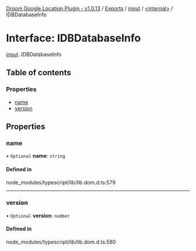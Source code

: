 [Droom Google Location Plugin - v1.0.13](../README.md) / [Exports](../modules.md) / [input](../modules/input.md) / [<internal\>](../modules/input._internal_.md) / IDBDatabaseInfo

# Interface: IDBDatabaseInfo

[input](../modules/input.md).[<internal>](../modules/input._internal_.md).IDBDatabaseInfo

## Table of contents

### Properties

- [name](input._internal_.IDBDatabaseInfo.md#name)
- [version](input._internal_.IDBDatabaseInfo.md#version)

## Properties

### name

• `Optional` **name**: `string`

#### Defined in

node_modules/typescript/lib/lib.dom.d.ts:579

___

### version

• `Optional` **version**: `number`

#### Defined in

node_modules/typescript/lib/lib.dom.d.ts:580
